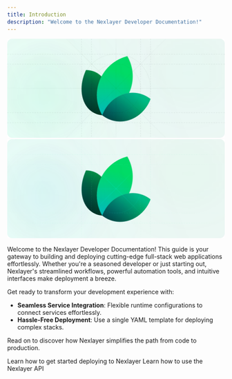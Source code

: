 ```yaml
---
title: Introduction
description: "Welcome to the Nexlayer Developer Documentation!"
---
```


<img
  className="block dark:hidden"
  src="/assets/hero-light.svg"
  alt="Hero Light"
/>
<img
  className="hidden dark:block"
  src="/assets/hero-dark.svg"
  alt="Hero Dark"
/>

Welcome to the Nexlayer Developer Documentation! This guide is your gateway to building and deploying cutting-edge full-stack web applications effortlessly. Whether you're a seasoned developer or just starting out, Nexlayer's streamlined workflows, powerful automation tools, and intuitive interfaces make deployment a breeze.

Get ready to transform your development experience with:

- **Seamless Service Integration**: Flexible runtime configurations to connect services effortlessly.
- **Hassle-Free Deployment**: Use a single YAML template for deploying complex stacks.

Read on to discover how Nexlayer simplifies the path from code to production.

<CardGroup cols={2}>
  <Card
    title="Quickstart"
    icon="play"
    iconType="regular"
    href="/quickstart"
  >
    Learn how to get started deploying to Nexlayer
  </Card>
  <Card
    title="API Reference"
    icon="code-simple"
    iconType="regular"
    href="/api-reference/introduction"
  >
    Learn how to use the Nexlayer API
  </Card>
</CardGroup>

